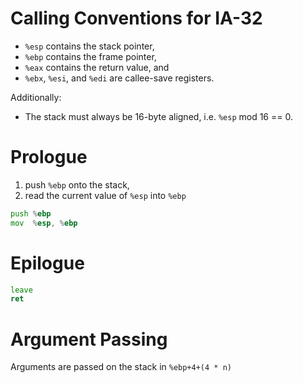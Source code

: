 <!--
     Copyright 2018, Data61
     Commonwealth Scientific and Industrial Research Organisation (CSIRO)
     ABN 41 687 119 230.

     This software may be distributed and modified according to the terms of
     the BSD 2-Clause license. Note that NO WARRANTY is provided.
     See "LICENSE_BSD2.txt" for details.

     @TAG(DATA61_BSD)
-->
# Calling Conventions for IA-32

* `%esp` contains the stack pointer,
* `%ebp` contains the frame pointer,
* `%eax` contains the return value, and
* `%ebx`, `%esi`, and `%edi` are callee-save registers.

Additionally:

* The stack must always be 16-byte aligned, i.e. `%esp` mod 16 == 0.

# Prologue

1. push `%ebp` onto the stack,
2. read the current value of `%esp` into `%ebp`

```asm
push %ebp
mov  %esp, %ebp
```

# Epilogue

```asm
leave
ret
```

# Argument Passing

Arguments are passed on the stack in `%ebp+4+(4 * n)`
